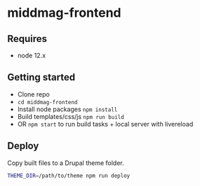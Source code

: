 # middmag-frontend

## Requires

- node 12.x

## Getting started

- Clone repo
- `cd middmag-frontend`
- Install node packages `npm install`
- Build templates/css/js `npm run build`
- OR `npm start` to run build tasks + local server with livereload

## Deploy

Copy built files to a Drupal theme folder.

```bash
THEME_DIR=/path/to/theme npm run deploy
```
